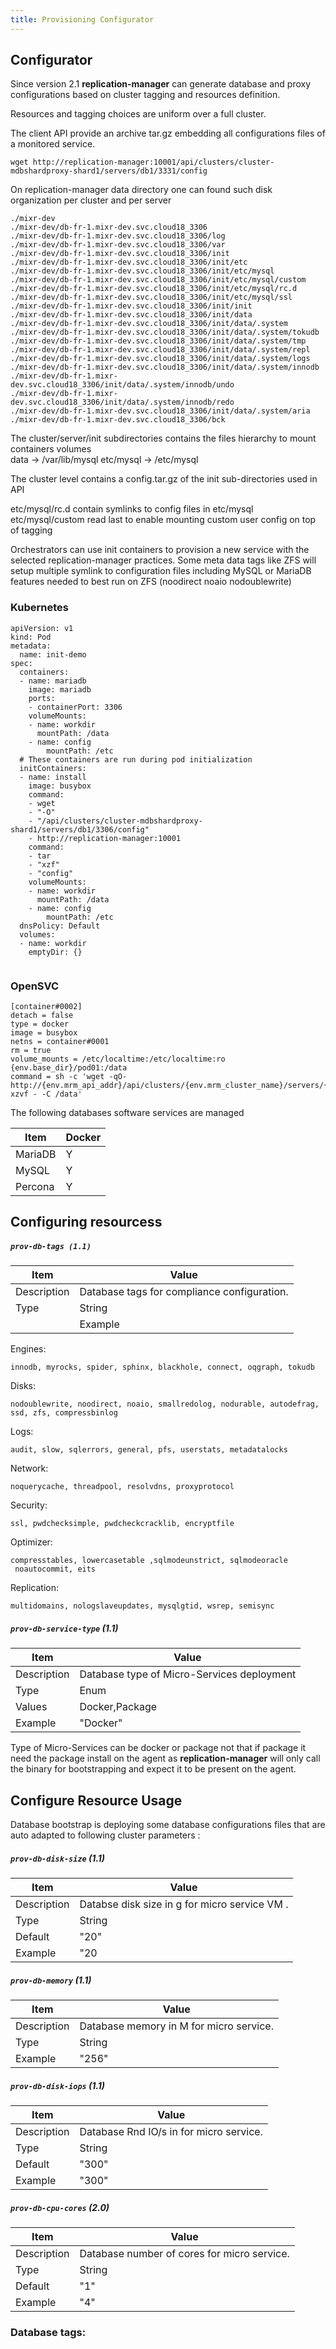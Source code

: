 ```yaml
---
title: Provisioning Configurator
---
```


## Configurator

Since version 2.1 **replication-manager** can generate database and proxy configurations based on cluster tagging and resources definition.

Resources and tagging choices are uniform over a full cluster.

The client API provide an archive tar.gz embedding all configurations files of a monitored service.

```
wget http://replication-manager:10001/api/clusters/cluster-mdbshardproxy-shard1/servers/db1/3331/config
```
On replication-manager data directory one can found such disk organization per cluster and per server

```
./mixr-dev
./mixr-dev/db-fr-1.mixr-dev.svc.cloud18_3306
./mixr-dev/db-fr-1.mixr-dev.svc.cloud18_3306/log
./mixr-dev/db-fr-1.mixr-dev.svc.cloud18_3306/var
./mixr-dev/db-fr-1.mixr-dev.svc.cloud18_3306/init
./mixr-dev/db-fr-1.mixr-dev.svc.cloud18_3306/init/etc
./mixr-dev/db-fr-1.mixr-dev.svc.cloud18_3306/init/etc/mysql
./mixr-dev/db-fr-1.mixr-dev.svc.cloud18_3306/init/etc/mysql/custom
./mixr-dev/db-fr-1.mixr-dev.svc.cloud18_3306/init/etc/mysql/rc.d
./mixr-dev/db-fr-1.mixr-dev.svc.cloud18_3306/init/etc/mysql/ssl
./mixr-dev/db-fr-1.mixr-dev.svc.cloud18_3306/init/init
./mixr-dev/db-fr-1.mixr-dev.svc.cloud18_3306/init/data
./mixr-dev/db-fr-1.mixr-dev.svc.cloud18_3306/init/data/.system
./mixr-dev/db-fr-1.mixr-dev.svc.cloud18_3306/init/data/.system/tokudb
./mixr-dev/db-fr-1.mixr-dev.svc.cloud18_3306/init/data/.system/tmp
./mixr-dev/db-fr-1.mixr-dev.svc.cloud18_3306/init/data/.system/repl
./mixr-dev/db-fr-1.mixr-dev.svc.cloud18_3306/init/data/.system/logs
./mixr-dev/db-fr-1.mixr-dev.svc.cloud18_3306/init/data/.system/innodb
./mixr-dev/db-fr-1.mixr-dev.svc.cloud18_3306/init/data/.system/innodb/undo
./mixr-dev/db-fr-1.mixr-dev.svc.cloud18_3306/init/data/.system/innodb/redo
./mixr-dev/db-fr-1.mixr-dev.svc.cloud18_3306/init/data/.system/aria
./mixr-dev/db-fr-1.mixr-dev.svc.cloud18_3306/bck
```

The cluster/server/init subdirectories contains the files hierarchy to mount containers volumes   
data -> /var/lib/mysql
etc/mysql -> /etc/mysql

The cluster level contains a config.tar.gz of the init sub-directories used in API

etc/mysql/rc.d contain symlinks to config files in etc/mysql
etc/mysql/custom read last to enable mounting custom user config on top of tagging

Orchestrators can use init containers to provision a new service with the selected replication-manager practices. Some meta data tags like ZFS will setup multiple symlink to configuration files including MySQL or MariaDB features needed to best run on ZFS (noodirect noaio nodoublewrite)


### Kubernetes

```
apiVersion: v1
kind: Pod
metadata:
  name: init-demo
spec:
  containers:
  - name: mariadb
    image: mariadb
    ports:
    - containerPort: 3306
    volumeMounts:
    - name: workdir
      mountPath: /data
    - name: config
        mountPath: /etc
  # These containers are run during pod initialization
  initContainers:
  - name: install
    image: busybox
    command:
    - wget
    - "-O"
    - "/api/clusters/cluster-mdbshardproxy-shard1/servers/db1/3306/config"
    - http://replication-manager:10001
    command:
    - tar
    - "xzf"
    - "config"
    volumeMounts:
    - name: workdir
      mountPath: /data
    - name: config
        mountPath: /etc
  dnsPolicy: Default
  volumes:
  - name: workdir
    emptyDir: {}


```
### OpenSVC

```
[container#0002]
detach = false
type = docker
image = busybox
netns = container#0001
rm = true
volume_mounts = /etc/localtime:/etc/localtime:ro {env.base_dir}/pod01:/data
command = sh -c 'wget -qO- http://{env.mrm_api_addr}/api/clusters/{env.mrm_cluster_name}/servers/{env.ip_pod01}/{env.port_pod01}/config|tar xzvf - -C /data'
```


The following databases software services are managed

| Item | Docker |
| ---- | ------ |
| MariaDB | Y   |
| MySQL | Y   |
| Percona | Y   |


##  Configuring resourcess

##### `prov-db-tags (1.1)`

| Item | Value |
| ---- | ----- |
| Description | Database tags for compliance configuration. |
| Type | String |
|| Example | "innodb,noquerycache,threadpool,logslow" |

Engines:
```
innodb, myrocks, spider, sphinx, blackhole, connect, oqgraph, tokudb
```

Disks:
```
nodoublewrite, noodirect, noaio, smallredolog, nodurable, autodefrag, ssd, zfs, compressbinlog
```

Logs:
```
audit, slow, sqlerrors, general, pfs, userstats, metadatalocks
```

Network:
```
noquerycache, threadpool, resolvdns, proxyprotocol
```

Security:
```
ssl, pwdchecksimple, pwdcheckcracklib, encryptfile
```

Optimizer:
```
compresstables, lowercasetable ,sqlmodeunstrict, sqlmodeoracle
 noautocommit, eits
```

Replication:
```
multidomains, nologslaveupdates, mysqlgtid, wsrep, semisync
```

##### `prov-db-service-type` (1.1)

| Item | Value |
| ---- | ----- |
| Description | Database type of Micro-Services deployment|
| Type | Enum |
| Values | Docker,Package |
| Example | "Docker" |

Type of Micro-Services can be docker or package not that if package it need the package install on the agent as **replication-manager** will only call the binary for bootstrapping and expect it to be present on the agent.    

## Configure Resource Usage

Database bootstrap is deploying some database configurations files that are auto adapted to following cluster parameters :

##### `prov-db-disk-size` (1.1)

| Item | Value |
| ---- | ----- |
| Description | Databse disk size in g for micro service VM . |
| Type | String |
| Default | "20" |
| Example | "20  |


##### `prov-db-memory` (1.1)

| Item | Value |
| ---- | ----- |
| Description | Database memory in M for micro service. |
| Type | String |
| Example | "256" |

##### `prov-db-disk-iops` (1.1)

| Item | Value |
| ---- | ----- |
| Description | Database Rnd IO/s in for micro service. |
| Type | String |
| Default | "300" |
| Example | "300" |


##### `prov-db-cpu-cores` (2.0)

| Item | Value |
| ---- | ----- |
| Description | Database number of cores for micro service. |
| Type | String |
| Default | "1" |
| Example | "4" |


### Database tags:
